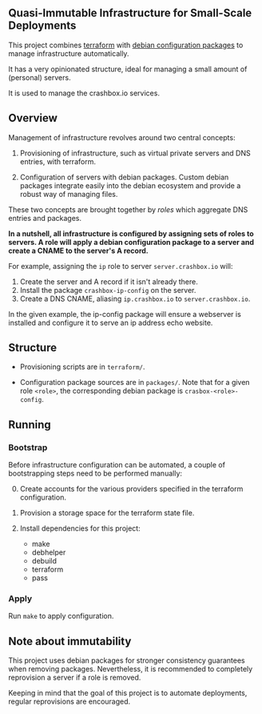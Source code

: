 ## Quasi-Immutable Infrastructure for Small-Scale Deployments

This project combines [terraform](https://www.terraform.io) with
[debian configuration packages](https://wiki.debian.org/Packaging) to
manage infrastructure automatically.

It has a very opinionated structure, ideal for managing a small amount
of (personal) servers.

It is used to manage the crashbox.io services.

## Overview

Management of infrastructure revolves around two central concepts:

1. Provisioning of infrastructure, such as virtual private
   servers and DNS entries, with terraform.

2. Configuration of servers with debian packages. Custom debian
   packages integrate easily into the debian ecosystem and provide a
   robust way of managing files.

These two concepts are brought together by *roles* which aggregate DNS
entries and packages.

**In a nutshell, all infrastructure is configured by assigning sets of
roles to servers. A role will apply a debian configuration package to
a server and create a CNAME to the server's A record.**

For example, assigning the `ip` role to server `server.crashbox.io` will:

1. Create the server and A record if it isn't already there.
2. Install the package `crashbox-ip-config` on the server.
3. Create a DNS CNAME, aliasing `ip.crashbox.io` to `server.crashbox.io`.

In the given example, the ip-config package will ensure a webserver is
installed and configure it to serve an ip address echo website.

## Structure

- Provisioning scripts are in `terraform/`.

- Configuration package sources are in `packages/`. Note that for a
  given role `<role>`, the corresponding debian package is
  `crasbox-<role>-config`.

## Running

### Bootstrap

Before infrastructure configuration can be automated, a couple of
bootstrapping steps need to be performed manually:

0. Create accounts for the various providers specified in the
terraform configuration.

1. Provision a storage space for the terraform state file.

2. Install dependencies for this project:
   - make
   - debhelper
   - debuild
   - terraform
   - pass

### Apply

Run `make` to apply configuration.

## Note about immutability

This project uses debian packages for stronger consistency guarantees
when removing packages. Nevertheless, it is recommended to completely
reprovision a server if a role is removed.

Keeping in mind that the goal of this project is to automate
deployments, regular reprovisions are encouraged.
